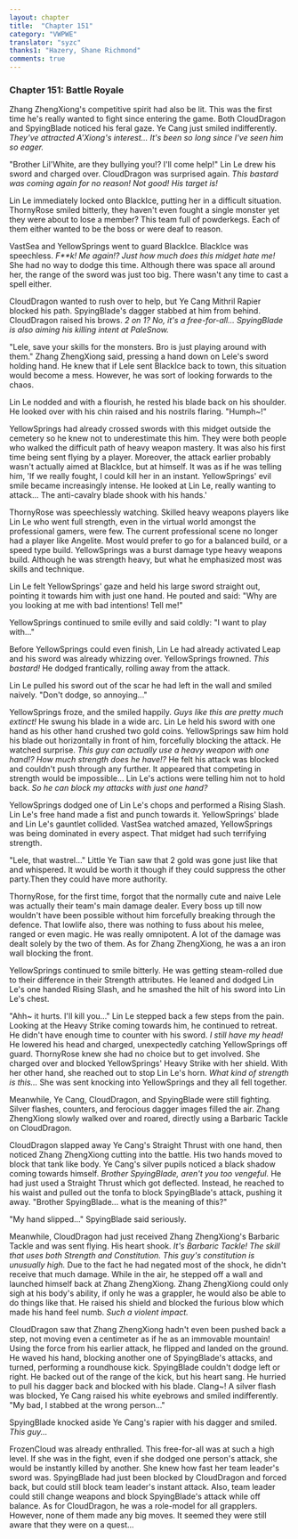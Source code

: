 ```yaml
---
layout: chapter
title:  "Chapter 151"
category: "VWPWE"
translator: "syzc"
thanks1: "Hazery, Shane Richmond"
comments: true
---
```


### Chapter 151: Battle Royale

Zhang ZhengXiong's competitive spirit had also be lit. This was the first time he's really wanted to fight since entering the game. Both CloudDragon and SpyingBlade noticed his feral gaze. Ye Cang just smiled indifferently. *They've attracted A'Xiong's interest... It's been so long since I've seen him so eager.*

"Brother Lil'White, are they bullying you!? I'll come help!" Lin Le drew his sword and charged over. CloudDragon was surprised again. *This bastard was coming again for no reason! Not good! His target is!*

Lin Le immediately locked onto BlackIce, putting her in a difficult situation. ThornyRose smiled bitterly, they haven't even fought a single monster yet they were about to lose a member? This team full of powderkegs. Each of them either wanted to be the boss or were deaf to reason. 

VastSea and YellowSprings went to guard BlackIce. BlackIce was speechless. *F\*\*k! Me again!? Just how much does this midget hate me!* She had no way to dodge this time. Although there was space all around her, the range of the sword was just too big. There wasn't any time to cast a spell either.

CloudDragon wanted to rush over to help, but Ye Cang Mithril Rapier blocked his path. SpyingBlade's dagger stabbed at him from behind. CloudDragon raised his brows. *2 on 1? No, it's a free-for-all... SpyingBlade is also aiming his killing intent at PaleSnow.*

"Lele, save your skills for the monsters. Bro is just playing around with them." Zhang ZhengXiong said, pressing a hand down on Lele's sword holding hand. He knew that if Lele sent BlackIce back to town, this situation would become a mess. However, he was sort of looking forwards to the chaos.

Lin Le nodded and with a flourish, he rested his blade back on his shoulder. He looked over with his chin raised and his nostrils flaring. "Humph~!"

YellowSprings had already crossed swords with this midget outside the cemetery so he knew not to underestimate this him. They were both people who walked the difficult path of heavy weapon mastery. It was also his first time being sent flying by a player. Moreover, the attack earlier probably wasn't actually aimed at BlackIce, but at himself. It was as if he was telling him, 'If we really fought, I could kill her in an instant. YellowSprings' evil smile became increasingly intense. He looked at Lin Le, really wanting to attack... The anti-cavalry blade shook with his hands.'

ThornyRose was speechlessly watching. Skilled heavy weapons players like Lin Le who went full strength, even in the virtual world amongst the professional gamers, were few. The current professional scene no longer had a player like Angelite. Most would prefer to go for a balanced build, or a speed type build. YellowSprings was a burst damage type heavy weapons build. Although he was strength heavy, but what he emphasized most was skills and technique.

Lin Le felt YellowSprings' gaze and held his large sword straight out, pointing it towards him with just one hand. He pouted and said: "Why are you looking at me with bad intentions! Tell me!"

YellowSprings continued to smile evilly and said coldly: "I want to play with..."

Before YellowSprings could even finish, Lin Le had already activated Leap and his sword was already whizzing over. YellowSprings frowned. *This bastard!* He dodged frantically, rolling away from the attack.

Lin Le pulled his sword out of the scar he had left in the wall and smiled naively. "Don't dodge, so annoying..."

YellowSprings froze, and the smiled happily. *Guys like this are pretty much extinct!* He swung his blade in a wide arc. Lin Le held his sword with one hand as his other hand crushed two gold coins. YellowSprings saw him hold his blade out horizontally in front of him, forcefully blocking the attack. He watched surprise. *This guy can actually use a heavy weapon with one hand!? How much strength does he have!?* He felt his attack was blocked and couldn't push through any further. It appeared that competing in strength would be impossible... Lin Le's actions were telling him not to hold back. *So he can block my attacks with just one hand?*

YellowSprings dodged one of Lin Le's chops and performed a Rising Slash. Lin Le's free hand made a fist and punch towards it. YellowSprings' blade and Lin Le's gauntlet collided. VastSea watched amazed, YellowSprings was being dominated in every aspect. That midget had such terrifying strength.

"Lele, that wastrel..." Little Ye Tian saw that 2 gold was gone just like that and whispered. It would be worth it though if they could suppress the other party.Then they could have more authority.

ThornyRose, for the first time, forgot that the normally cute and naive Lele was actually their team's main damage dealer. Every boss up till now wouldn't have been possible without him forcefully breaking through the defence. That lowlife also, there was nothing to fuss about his melee, ranged or even magic. He was really omnipotent. A lot of the damage was dealt solely by the two of them. As for Zhang ZhengXiong, he was a an iron wall blocking the front.

YellowSprings continued to smile bitterly. He was getting steam-rolled due to their difference in their Strength attributes. He leaned and dodged Lin Le's one handed Rising Slash, and he smashed the hilt of his sword into Lin Le's chest.

"Ahh~ it hurts. I'll kill you..." Lin Le stepped back a few steps from the pain. Looking at the Heavy Strike coming towards him, he continued to retreat. He didn't have enough time to counter with his sword. *I still have my head!* He lowered his head and charged, unexpectedly catching YellowSprings off guard. ThornyRose knew she had no choice but to get involved. She charged over and blocked YellowSprings' Heavy Strike with her shield. With her other hand, she reached out to stop Lin Le's horn. *What kind of strength is this...* She was sent knocking into YellowSprings and they all fell together.

Meanwhile, Ye Cang, CloudDragon, and SpyingBlade were still fighting. Silver flashes, counters, and ferocious dagger images filled the air. Zhang ZhengXiong slowly walked over and roared, directly using a Barbaric Tackle on CloudDragon.

CloudDragon slapped away Ye Cang's Straight Thrust with one hand, then noticed Zhang ZhengXiong cutting into the battle. His two hands moved to block that tank like body. Ye Cang's silver pupils noticed a black shadow coming towards himself. *Brother SpyingBlade, aren't you too vengeful.* He had just used a Straight Thrust which got deflected. Instead, he reached to his waist and pulled out the tonfa to block SpyingBlade's attack, pushing it away. "Brother SpyingBlade... what is the meaning of this?"

"My hand slipped..." SpyingBlade said seriously.

Meanwhile, CloudDragon had just received Zhang ZhengXiong's Barbaric Tackle and was sent flying. His heart shook. *It's Barbaric Tackle! The skill that uses both Strength and Constitution. This guy's constitution is unusually high.* Due to the fact he had negated most of the shock, he didn't receive that much damage. While in the air, he stepped off a wall and launched himself back at Zhang ZhengXiong. Zhang ZhengXiong could only sigh at his body's ability, if only he was a grappler, he would also be able to do things like that. He raised his shield and blocked the furious blow which made his hand feel numb. *Such a violent impact.*

CloudDragon saw that Zhang ZhengXiong hadn't even been pushed back a step, not moving even a centimeter as if he as an immovable mountain! Using the force from his earlier attack, he flipped and landed on the ground. He waved his hand, blocking another one of SpyingBlade's attacks, and turned, performing a roundhouse kick. SpyingBlade couldn't dodge left or right. He backed out of the range of the kick, but his heart sang. He hurried to pull his dagger back and blocked with his blade. Clang~! A silver flash was blocked, Ye Cang raised his white eyebrows and smiled indifferently. "My bad, I stabbed at the wrong person..."

SpyingBlade knocked aside Ye Cang's rapier with his dagger and smiled. *This guy...*

FrozenCloud was already enthralled. This free-for-all was at such a high level. If she was in the fight, even if she dodged one person's attack, she would be instantly killed by another. She knew how fast her team leader's sword was. SpyingBlade had just been blocked by CloudDragon and forced back, but could still block team leader's instant attack. Also, team leader could still change weapons and block SpyingBlade's attack while off balance. As for CloudDragon, he was a role-model for all grapplers. However, none of them made any big moves. It seemed they were still aware that they were on a quest...
